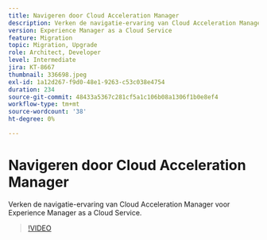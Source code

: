 ```yaml
---
title: Navigeren door Cloud Acceleration Manager
description: Verken de navigatie-ervaring van Cloud Acceleration Manager voor Experience Manager as a Cloud Service.
version: Experience Manager as a Cloud Service
feature: Migration
topic: Migration, Upgrade
role: Architect, Developer
level: Intermediate
jira: KT-8667
thumbnail: 336698.jpeg
exl-id: 1a12d267-f9d0-48e1-9263-c53c038e4754
duration: 234
source-git-commit: 48433a5367c281cf5a1c106b08a1306f1b0e8ef4
workflow-type: tm+mt
source-wordcount: '38'
ht-degree: 0%

---
```


# Navigeren door Cloud Acceleration Manager

Verken de navigatie-ervaring van Cloud Acceleration Manager voor Experience Manager as a Cloud Service.

>[!VIDEO](https://video.tv.adobe.com/v/3446728?quality=12&learn=on&captions=dut)
